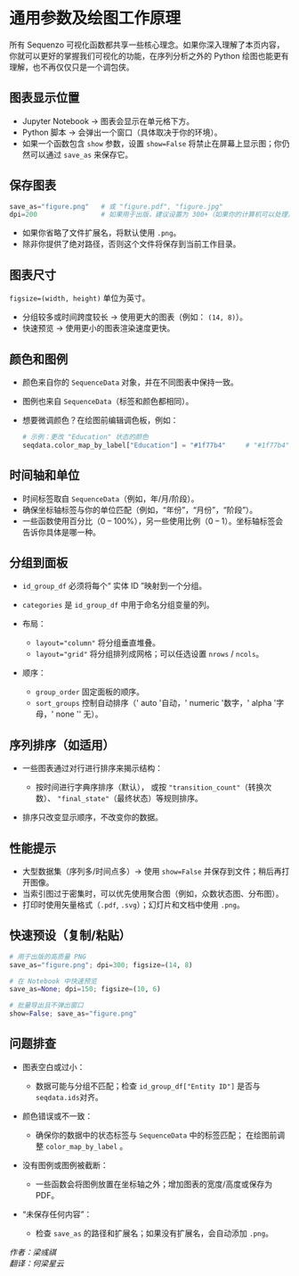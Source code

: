 <!--
 * @Author: Yuqi Liang dawson1900@live.com
 * @Date: 2025-09-12 13:21:00
 * @LastEditors: Yuqi Liang dawson1900@live.com
 * @LastEditTime: 2025-09-12 14:21:44
 * @FilePath: /SequenzoWebsite/docs/en/visualization/introduction.md
 * @Description: 这是默认设置,请设置`customMade`, 打开koroFileHeader查看配置 进行设置: https://github.com/OBKoro1/koro1FileHeader/wiki/%E9%85%8D%E7%BD%AE
-->
# 通用参数及绘图工作原理

所有 Sequenzo 可视化函数都共享一些核心理念。如果你深入理解了本页内容，你就可以更好的掌握我们可视化的功能，在序列分析之外的 Python 绘图也能更有理解，也不再仅仅只是一个调包侠。

## 图表显示位置

* Jupyter Notebook → 图表会显示在单元格下方。
* Python 脚本 → 会弹出一个窗口（具体取决于你的环境）。
* 如果一个函数包含 ` show ` 参数，设置 ` show=False ` 将禁止在屏幕上显示图；你仍然可以通过 ` save_as ` 来保存它。

## 保存图表

```python
save_as="figure.png"   # 或 "figure.pdf", "figure.jpg"
dpi=200                # 如果用于出版，建议设置为 300+（如果你的计算机可以处理）
```

* 如果你省略了文件扩展名，将默认使用 `.png`。
* 除非你提供了绝对路径，否则这个文件将保存到当前工作目录。

## 图表尺寸

`figsize=(width, height)` 单位为英寸。

* 分组较多或时间跨度较长 → 使用更大的图表（例如： `(14, 8)`）。
* 快速预览 → 使用更小的图表渲染速度更快。

## 颜色和图例

* 颜色来自你的 `SequenceData` 对象，并在不同图表中保持一致。
* 图例也来自 `SequenceData`（标签和颜色都相同）。
* 想要微调颜色？在绘图前编辑调色板，例如：

  ```python
  # 示例：更改 "Education" 状态的颜色
  seqdata.color_map_by_label["Education"] = "#1f77b4"     # "#1f77b4" 是一个十六进制颜色代码，代表一种特定的颜色。
  ```

## 时间轴和单位

* 时间标签取自 `SequenceData`（例如，年/月/阶段）。
* 确保坐标轴标签与你的单位匹配（例如，“年份”，“月份”，“阶段”）。
* 一些函数使用百分比（0 – 100%），另一些使用比例（0 – 1）。坐标轴标签会告诉你具体是哪一种。

## 分组到面板

* `id_group_df` 必须将每个“ 实体 ID ”映射到一个分组。
* `categories` 是 `id_group_df` 中用于命名分组变量的列。

* 布局：

    * `layout="column"` 将分组垂直堆叠。
    * `layout="grid"` 将分组排列成网格；可以任选设置 `nrows` / `ncols`。
* 顺序：

    * `group_order` 固定面板的顺序。
    * `sort_groups` 控制自动排序（' auto '自动，' numeric '数字，' alpha '字母，' none '' 无）。

## 序列排序（如适用）

* 一些图表通过对行进行排序来揭示结构：

    * 按时间进行字典序排序（默认）， 或按 `"transition_count"`（转换次数）、 `"final_state"`（最终状态）等规则排序。

* 排序只改变显示顺序，不改变你的数据。

## 性能提示

* 大型数据集（序列多/时间点多）→ 使用 `show=False` 并保存到文件；稍后再打开图像。
* 当索引图过于密集时，可以优先使用聚合图（例如，众数状态图、分布图）。
* 打印时使用矢量格式（`.pdf`, `.svg`）；幻灯片和文档中使用 `.png`。

## 快速预设（复制/粘贴）

```python
# 用于出版的高质量 PNG
save_as="figure.png"; dpi=300; figsize=(14, 8)

# 在 Notebook 中快速预览
save_as=None; dpi=150; figsize=(10, 6)

# 批量导出且不弹出窗口
show=False; save_as="figure.png"
```

## 问题排查

* 图表空白或过小：

    * 数据可能与分组不匹配；检查 `id_group_df["Entity ID"]` 是否与 `seqdata.ids`对齐。
* 颜色错误或不一致：

    * 确保你的数据中的状态标签与 `SequenceData` 中的标签匹配； 在绘图前调整 `color_map_by_label` 。
* 没有图例或图例被截断：

    * 一些函数会将图例放置在坐标轴之外；增加图表的宽度/高度或保存为 PDF。
* “未保存任何内容”：

    * 检查 `save_as` 的路径和扩展名；如果没有扩展名，会自动添加 `.png`。

*作者：梁彧祺*
<br>
*翻译：何梁星云*
